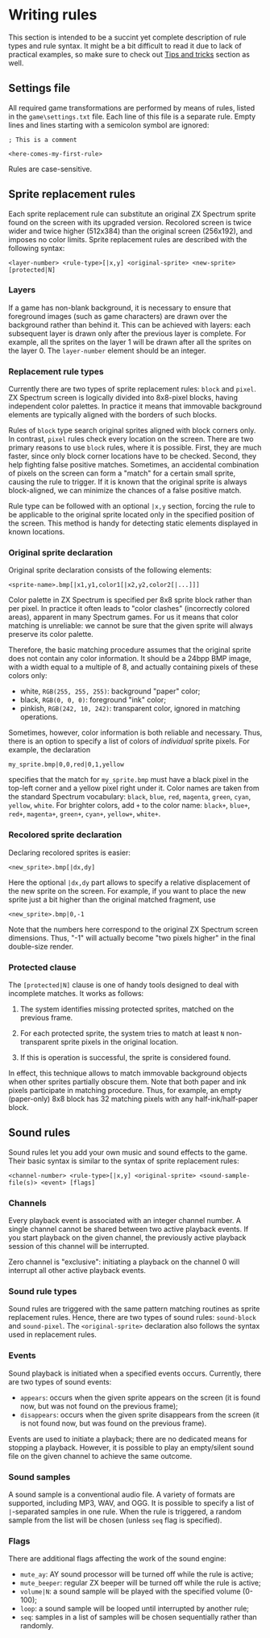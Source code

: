 # Writing rules
This section is intended to be a succint yet complete description of rule types and rule syntax. It might be a bit difficult to read it due to lack of practical examples, so make sure to check out [Tips and tricks](tips-and-tricks.md) section as well.

## Settings file

All required game transformations are performed by means of rules, listed in the `game\settings.txt` file. Each line of this file is a separate rule. Empty lines and lines starting with a semicolon symbol are ignored:

```
; This is a comment

<here-comes-my-first-rule>
```

Rules are case-sensitive.

## Sprite replacement rules

Each sprite replacement rule can substitute an original ZX Spectrum sprite found on the screen with its upgraded version. Recolored screen is twice wider and twice higher (512x384) than the original screen (256x192), and imposes no color limits. Sprite replacement rules are described with the following syntax:

```
<layer-number> <rule-type>[|x,y] <original-sprite> <new-sprite> [protected|N]
```

### Layers

If a game has non-blank background, it is necessary to ensure that foreground images (such as game characters) are drawn over the background rather than behind it. This can be achieved with layers: each subsequent layer is drawn only after the previous layer is complete. For example, all the sprites on the layer 1 will be drawn after all the sprites on the layer 0. The `layer-number` element should be an integer.

### Replacement rule types

Currently there are two types of sprite replacement rules: `block` and `pixel`. ZX Spectrum screen is logically divided into 8x8-pixel blocks, having independent color palettes. In practice it means that immovable background elements are typically aligned with the borders of such blocks.

Rules of `block` type search original sprites aligned with block corners only. In contrast, `pixel` rules check every location on the screen. There are two primary reasons to use `block` rules, where it is possible. First, they are much faster, since only block corner locations have to be checked. Second, they help fighting false positive matches. Sometimes, an accidental combination of pixels on the screen can form a "match" for a certain small sprite, causing the rule to trigger. If it is known that the original sprite is always block-aligned, we can minimize the chances of a false positive match.

Rule type can be followed with an optional `|x,y` section, forcing the rule to be applicable to the original sprite located only in the specified position of the screen. This method is handy for detecting static elements displayed in known locations. 

### Original sprite declaration

Original sprite declaration consists of the following elements:

```
<sprite-name>.bmp[|x1,y1,color1[|x2,y2,color2[|...]]]
```

Color palette in ZX Spectrum is specified per 8x8 sprite block rather than per pixel. In practice it often leads to "color clashes" (incorrectly colored areas), apparent in many Spectrum games. For us it means that color matching is unreliable: we cannot be sure that the given sprite will always preserve its color palette.

Therefore, the basic matching procedure assumes that the original sprite does not contain any color information. It should be a 24bpp BMP image, with a width equal to a multiple of 8, and actually containing pixels of these colors only:

- white, `RGB(255, 255, 255)`: background "paper" color;
- black, `RGB(0, 0, 0)`: foreground "ink" color;
- pinkish, `RGB(242, 10, 242)`: transparent color, ignored in matching operations.

Sometimes, however, color information is both reliable and necessary. Thus, there is an option to specify a list of colors of *individual* sprite pixels. For example, the declaration

```
my_sprite.bmp|0,0,red|0,1,yellow
```

specifies that the match for `my_sprite.bmp` must have a black pixel in the top-left corner and a yellow pixel right under it. Color names are taken from the standard Spectrum vocabulary: `black`, `blue`, `red`, `magenta`, `green`, `cyan`, `yellow`, `white`. For brighter colors, add `+` to the color name: `black+`, `blue+`, `red+`, `magenta+`, `green+`, `cyan+`, `yellow+`, `white+`.

### Recolored sprite declaration

Declaring recolored sprites is easier:

```
<new_sprite>.bmp[|dx,dy]
```

Here the optional `|dx,dy` part allows to specify a relative displacement of the new sprite on the screen. For example, if you want to place the new sprite just a bit higher than the original matched fragment, use

```
<new_sprite>.bmp|0,-1
```

Note that the numbers here correspond to the original ZX Spectrum screen dimensions. Thus, "-1" will actually become "two pixels higher" in the final double-size render.

### Protected clause

The `[protected|N]` clause is one of handy tools designed to deal with incomplete matches. It works as follows:

1. The system identifies missing protected sprites, matched on the previous frame.

1. For each protected sprite, the system tries to match at least `N` non-transparent sprite pixels in the original location.

1. If this is operation is successful, the sprite is considered found.

In effect, this technique allows to match immovable background objects when other sprites partially obscure them. Note that both paper and ink pixels participate in matching procedure. Thus, for example, an empty (paper-only) 8x8 block has 32 matching pixels with any half-ink/half-paper block.

## Sound rules

Sound rules let you add your own music and sound effects to the game. Their basic syntax is similar to the syntax of sprite replacement rules:

```
<channel-number> <rule-type>[|x,y] <original-sprite> <sound-sample-file(s)> <event> [flags] 
```

### Channels

Every playback event is associated with an integer channel number. A single channel cannot be shared between two active playback events. If you start playback on the given channel, the previously active playback session of this channel will be interrupted.

Zero channel is "exclusive": initiating a playback on the channel 0 will interrupt all other active playback events.

### Sound rule types

Sound rules are triggered with the same pattern matching routines as sprite replacement rules. Hence, there are two types of sound rules: `sound-block` and `sound-pixel`. The `<original-sprite>` declaration also follows the syntax used in replacement rules.

### Events

Sound playback is initiated when a specified events occurs. Currently, there are two types of sound events:

- `appears`: occurs when the given sprite appears on the screen (it is found now, but was not found on the previous frame);
- `disappears`: occurs when the given sprite disappears from the screen (it is not found now, but was found on the previous frame).

Events are used to initiate a playback; there are no dedicated means for stopping a playback. However, it is possible to play an empty/silent sound file on the given channel to achieve the same outcome.

### Sound samples

A sound sample is a conventional audio file. A variety of formats are supported, including MP3, WAV, and OGG. It is possible to specify a list of `|`-separated samples in one rule. When the rule is triggered, a random sample from the list will be chosen (unless `seq` flag is specified).

### Flags

There are additional flags affecting the work of the sound engine:

- `mute_ay`: AY sound processor will be turned off while the rule is active;
- `mute_beeper`: regular ZX beeper will be turned off while the rule is active;
- `volume|N`: a sound sample will be played with the specified volume (0-100);
- `loop`: a sound sample will be looped until interrupted by another rule; 
- `seq`: samples in a list of samples will be chosen sequentially rather than randomly.
